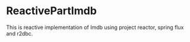# ReactivePartImdb
This is reactive implementation of Imdb using project reactor, spring flux and r2dbc.
